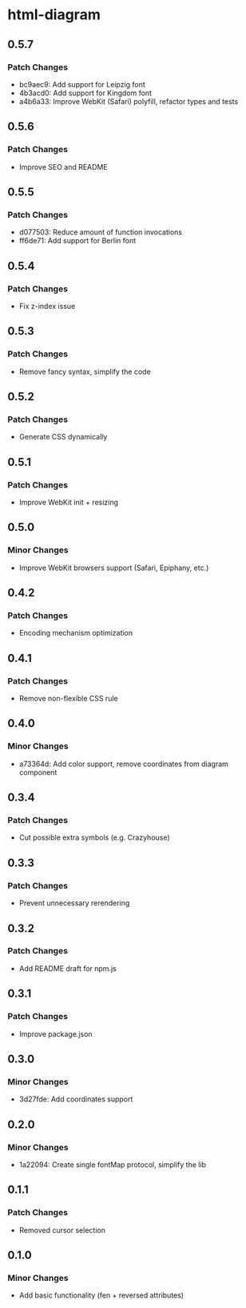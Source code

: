 # html-diagram

## 0.5.7

### Patch Changes

- bc9aec9: Add support for Leipzig font
- 4b3acd0: Add support for Kingdom font
- a4b6a33: Improve WebKit (Safari) polyfill, refactor types and tests

## 0.5.6

### Patch Changes

- Improve SEO and README

## 0.5.5

### Patch Changes

- d077503: Reduce amount of function invocations
- ff6de71: Add support for Berlin font

## 0.5.4

### Patch Changes

- Fix z-index issue

## 0.5.3

### Patch Changes

- Remove fancy syntax, simplify the code

## 0.5.2

### Patch Changes

- Generate CSS dynamically

## 0.5.1

### Patch Changes

- Improve WebKit init + resizing

## 0.5.0

### Minor Changes

- Improve WebKit browsers support (Safari, Epiphany, etc.)

## 0.4.2

### Patch Changes

- Encoding mechanism optimization

## 0.4.1

### Patch Changes

- Remove non-flexible CSS rule

## 0.4.0

### Minor Changes

- a73364d: Add color support, remove coordinates from diagram component

## 0.3.4

### Patch Changes

- Cut possible extra symbols (e.g. Crazyhouse)

## 0.3.3

### Patch Changes

- Prevent unnecessary rerendering

## 0.3.2

### Patch Changes

- Add README draft for npm.js

## 0.3.1

### Patch Changes

- Improve package.json

## 0.3.0

### Minor Changes

- 3d27fde: Add coordinates support

## 0.2.0

### Minor Changes

- 1a22094: Create single fontMap protocol, simplify the lib

## 0.1.1

### Patch Changes

- Removed cursor selection

## 0.1.0

### Minor Changes

- Add basic functionality (fen + reversed attributes)

